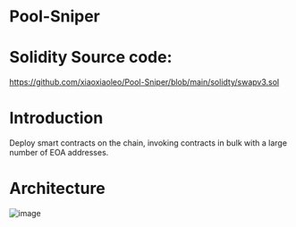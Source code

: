 # Pool-Sniper

# Solidity Source code:
https://github.com/xiaoxiaoleo/Pool-Sniper/blob/main/solidty/swapv3.sol


# Introduction
Deploy smart contracts on the chain, invoking contracts in bulk with a large number of EOA addresses.



# Architecture

![image](https://user-images.githubusercontent.com/9813186/158137435-c9a4f6fa-7db4-45e9-8f85-33ebc1d38e59.png)
